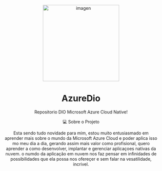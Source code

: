 <div align="center">
  <p align="center">
    <img 
      alt="imagen" 
      src="https://netbynet.com.br/wp-content/uploads/2022/08/azure.jpg" 
      width="250px" 
    />

# AzureDio
Repositorio DIO Microsoft Azure Cloud Native!

💻 Sobre o Projeto

Esta sendo tudo novidade para mim, estou muito entusiasmado em aprender mais sobre o mundo da Microsoft Azure Cloud e poder aplica isso mo meu dia a dia, gerando assim mais valor como profisional,
quero aprender a como desenvolver, implantar e gerenciar aplicaçoes nativas da nuvem.
o numdo da aplicação em nuvem nos faz pensar em infinidades de possibilidades que ela possa nos ofereçer e sem falar na vesatilidade, incrivel.

